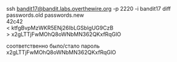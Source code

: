 ssh bandit17@bandit.labs.overthewire.org -p 2220 -i bandit17
diff passwords.old passwords.new    
42c42  
\< ktfgBvpMzWKR5ENj26IbLGSblgUG9CzB  
\> x2gLTTjFwMOhQ8oWNbMN362QKxfRqGlO

соответственно было/стало
пароль
x2gLTTjFwMOhQ8oWNbMN362QKxfRqGlO

